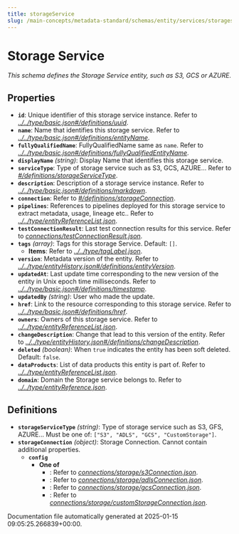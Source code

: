 ```yaml
---
title: storageService
slug: /main-concepts/metadata-standard/schemas/entity/services/storageservice
---
```


# Storage Service

*This schema defines the Storage Service entity, such as S3, GCS or AZURE.*

## Properties

- **`id`**: Unique identifier of this storage service instance. Refer to *[../../type/basic.json#/definitions/uuid](#/../type/basic.json#/definitions/uuid)*.
- **`name`**: Name that identifies this storage service. Refer to *[../../type/basic.json#/definitions/entityName](#/../type/basic.json#/definitions/entityName)*.
- **`fullyQualifiedName`**: FullyQualifiedName same as `name`. Refer to *[../../type/basic.json#/definitions/fullyQualifiedEntityName](#/../type/basic.json#/definitions/fullyQualifiedEntityName)*.
- **`displayName`** *(string)*: Display Name that identifies this storage service.
- **`serviceType`**: Type of storage service such as S3, GCS, AZURE... Refer to *[#/definitions/storageServiceType](#definitions/storageServiceType)*.
- **`description`**: Description of a storage service instance. Refer to *[../../type/basic.json#/definitions/markdown](#/../type/basic.json#/definitions/markdown)*.
- **`connection`**: Refer to *[#/definitions/storageConnection](#definitions/storageConnection)*.
- **`pipelines`**: References to pipelines deployed for this storage service to extract metadata, usage, lineage etc.. Refer to *[../../type/entityReferenceList.json](#/../type/entityReferenceList.json)*.
- **`testConnectionResult`**: Last test connection results for this service. Refer to *[connections/testConnectionResult.json](#nnections/testConnectionResult.json)*.
- **`tags`** *(array)*: Tags for this storage Service. Default: `[]`.
  - **Items**: Refer to *[../../type/tagLabel.json](#/../type/tagLabel.json)*.
- **`version`**: Metadata version of the entity. Refer to *[../../type/entityHistory.json#/definitions/entityVersion](#/../type/entityHistory.json#/definitions/entityVersion)*.
- **`updatedAt`**: Last update time corresponding to the new version of the entity in Unix epoch time milliseconds. Refer to *[../../type/basic.json#/definitions/timestamp](#/../type/basic.json#/definitions/timestamp)*.
- **`updatedBy`** *(string)*: User who made the update.
- **`href`**: Link to the resource corresponding to this storage service. Refer to *[../../type/basic.json#/definitions/href](#/../type/basic.json#/definitions/href)*.
- **`owners`**: Owners of this storage service. Refer to *[../../type/entityReferenceList.json](#/../type/entityReferenceList.json)*.
- **`changeDescription`**: Change that lead to this version of the entity. Refer to *[../../type/entityHistory.json#/definitions/changeDescription](#/../type/entityHistory.json#/definitions/changeDescription)*.
- **`deleted`** *(boolean)*: When `true` indicates the entity has been soft deleted. Default: `false`.
- **`dataProducts`**: List of data products this entity is part of. Refer to *[../../type/entityReferenceList.json](#/../type/entityReferenceList.json)*.
- **`domain`**: Domain the Storage service belongs to. Refer to *[../../type/entityReference.json](#/../type/entityReference.json)*.
## Definitions

- **`storageServiceType`** *(string)*: Type of storage service such as S3, GFS, AZURE... Must be one of: `["S3", "ADLS", "GCS", "CustomStorage"]`.
- **`storageConnection`** *(object)*: Storage Connection. Cannot contain additional properties.
  - **`config`**
    - **One of**
      - : Refer to *[connections/storage/s3Connection.json](#nnections/storage/s3Connection.json)*.
      - : Refer to *[connections/storage/adlsConnection.json](#nnections/storage/adlsConnection.json)*.
      - : Refer to *[connections/storage/gcsConnection.json](#nnections/storage/gcsConnection.json)*.
      - : Refer to *[connections/storage/customStorageConnection.json](#nnections/storage/customStorageConnection.json)*.


Documentation file automatically generated at 2025-01-15 09:05:25.266839+00:00.
